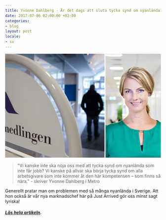 ```yaml
---
title: Yvonne Dahlberg - Är det dags att sluta tycka synd om nyanlända?
date: 2017-07-06 02:00:00 +02:00
categories:
- blog
layout: post
locale:
- sv
---
```


![yvonne](/assets/images/blog/yvonne.jpg)

> "Vi kanske inte ska nöja oss med att tycka synd om nyanlända som inte får jobb? Vi kanske på allvar ska börja tycka synd om alla arbetsgivare som inte kommer åt den här kompetensen – som finns så nära." - skriver Yvonne Dahlberg i Metro<br>

Generellt pratar man om problemen med så många nyanlända i Sverige. Att hon också är vår nya marknadschef här på Just Arrived gör oss minst sagt lyriska!

##### [Läs hela artikeln](https://www.metro.se/artikel/yvonne-dahlberg-%C3%A4r-det-dags-att-sluta-tycka-synd-om-nyanl%C3%A4nda).
